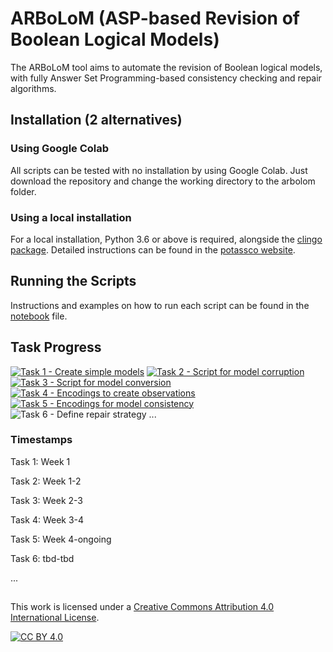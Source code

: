 # ARBoLoM (**A**SP-based **R**evision of **B**oolean **L**ogical **M**odels)
The ARBoLoM tool aims to automate the revision of Boolean logical models, with fully Answer Set Programming-based consistency checking and repair algorithms. 

## Installation (2 alternatives)

### Using Google Colab
All scripts can be tested with no installation by using Google Colab. Just download the repository and change the working directory to the arbolom folder.

### Using a local installation
For a local installation, Python 3.6 or above is required, alongside the [clingo package](https://pypi.org/project/clingo/). Detailed instructions can be found in the [potassco website](https://potassco.org/clingo/).

## Running the Scripts

Instructions and examples on how to run each script can be found in the [notebook](https://github.com/fpaleixo/arbolom/blob/main/ARBoLoM.ipynb) file.


## Task Progress

[![Task 1 - Create simple models](https://img.shields.io/badge/Task_1-Create_simple_models-green?style=for-the-badge&logo=Adobe+Acrobat+Reader)](https://github.com/fpaleixo/arbolom/tree/main/simple_models) 
[![Task 2 - Script for model corruption](https://img.shields.io/badge/Task_2-Script_for_model_corruption-green?style=for-the-badge&logo=python)](https://github.com/fpaleixo/arbolom/blob/main/corruption.py)
[![Task 3 - Script for model conversion](https://img.shields.io/badge/Task_3-Script_for_model_conversion-green?style=for-the-badge&logo=python)](https://github.com/fpaleixo/arbolom/blob/main/conversion.py)
[![Task 4 - Encodings to create observations](https://img.shields.io/badge/Task_4-Encodings_to_create_observations-green?style=for-the-badge&logo=dev.to)](https://github.com/fpaleixo/arbolom/tree/main/encodings)
[![Task 5 - Encodings for model consistency](https://img.shields.io/badge/Task_5-Encodings_for_model_consistency-yellow?style=for-the-badge&logo=dev.to)](https://github.com/fpaleixo/arbolom/tree/main/encodings)
![Task 6 - Define repair strategy](https://img.shields.io/badge/Task_6-Define_repair_strategy-red?style=for-the-badge&logo=Adobe+Acrobat+Reader)
...

### Timestamps

Task 1: Week 1

Task 2: Week 1-2

Task 3: Week 2-3

Task 4: Week 3-4

Task 5: Week 4-ongoing

Task 6: tbd-tbd

...

##

This work is licensed under a
[Creative Commons Attribution 4.0 International License][cc-by].

[![CC BY 4.0][cc-by-image]][cc-by]

[cc-by]: http://creativecommons.org/licenses/by/4.0/
[cc-by-image]: https://i.creativecommons.org/l/by/4.0/88x31.png
[cc-by-shield]: https://img.shields.io/badge/License-CC%20BY%204.0-lightgrey.svg
